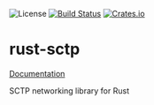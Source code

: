 ![License](http://img.shields.io/badge/license-MIT-lightgrey.svg)
[![Build Status](https://travis-ci.org/phsym/rust-sctp.svg)](https://travis-ci.org/phsym/rust-sctp)
[![Crates.io](https://img.shields.io/crates/v/rust-sctp.svg)](https://crates.io/crates/rust-sctp)

# rust-sctp

[Documentation](http://phsym.github.io/rust-sctp)

SCTP networking library for Rust
